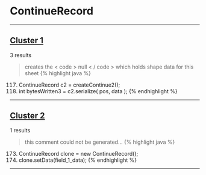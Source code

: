 # ContinueRecord

***

## [Cluster 1](./1)
3 results
> creates the < code > null < / code > which holds shape data for this sheet 
{% highlight java %}
117. ContinueRecord c2 = createContinue2();
156. int bytesWritten3 = c2.serialize( pos, data );
{% endhighlight %}

***

## [Cluster 2](./2)
1 results
> this comment could not be generated...
{% highlight java %}
173. ContinueRecord clone = new ContinueRecord();
174. clone.setData(field_1_data);
{% endhighlight %}

***

